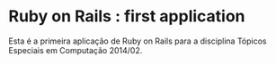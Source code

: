 # Ruby on Rails : first application

Esta é a primeira aplicação de Ruby on Rails
para a disciplina Tópicos Especiais em Computação
2014/02.
